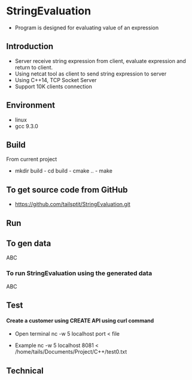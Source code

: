 # StringEvaluation
- Program is designed for evaluating value of an expression

## Introduction
- Server receive string expression from client, evaluate expression 
and return to client.
- Using netcat tool as client to send string expression to server  
- Using C++14, TCP Socket Server
- Support 10K clients connection

## Environment
- linux
- gcc 9.3.0

## Build
 From current project
 - mkdir build
         - cd build
         - cmake ..
         - make  
## To get source code from  GitHub
  - https://github.com/tailsptit/StringEvaluation.git
  
## Run
 ## To gen data
 ABC
 ### To run StringEvaluation using the generated data
 ABC

## Test 
#### Create a customer using CREATE API using curl command
   - Open terminal 
   nc -w 5 localhost port < file
   
   - Example
   nc -w 5 localhost 8081 < /home/tails/Documents/Project/C++/test0.txt

 
## Technical
